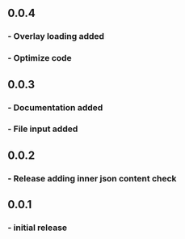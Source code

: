 ## 0.0.4

### - Overlay loading added

### - Optimize code

## 0.0.3

### - Documentation added

### - File input added


## 0.0.2

### - Release adding inner json content check

## 0.0.1

### - initial release
